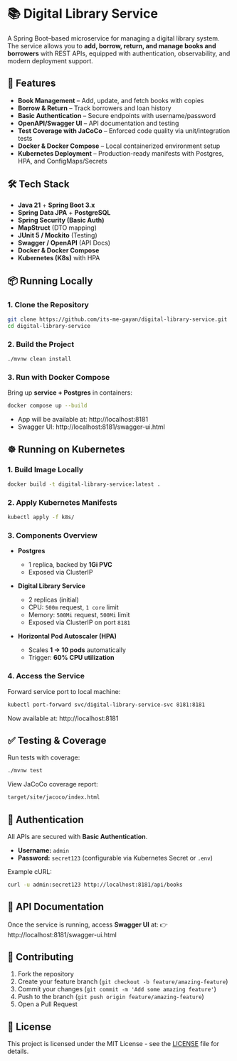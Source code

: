 # 📚 Digital Library Service

A Spring Boot–based microservice for managing a digital library system. The service allows you to **add, borrow, return, and manage books and borrowers** with REST APIs, equipped with authentication, observability, and modern deployment support.

## 🚀 Features

- **Book Management** – Add, update, and fetch books with copies
- **Borrow & Return** – Track borrowers and loan history
- **Basic Authentication** – Secure endpoints with username/password
- **OpenAPI/Swagger UI** – API documentation and testing
- **Test Coverage with JaCoCo** – Enforced code quality via unit/integration tests
- **Docker & Docker Compose** – Local containerized environment setup
- **Kubernetes Deployment** – Production-ready manifests with Postgres, HPA, and ConfigMaps/Secrets

## 🛠️ Tech Stack

- **Java 21** + **Spring Boot 3.x**
- **Spring Data JPA** + **PostgreSQL**
- **Spring Security (Basic Auth)**
- **MapStruct** (DTO mapping)
- **JUnit 5 / Mockito** (Testing)
- **Swagger / OpenAPI** (API Docs)
- **Docker & Docker Compose**
- **Kubernetes (K8s)** with HPA

## 📦 Running Locally

### 1. Clone the Repository

```bash
git clone https://github.com/its-me-gayan/digital-library-service.git
cd digital-library-service
```

### 2. Build the Project

```bash
./mvnw clean install
```

### 3. Run with Docker Compose

Bring up **service + Postgres** in containers:

```bash
docker compose up --build
```

- App will be available at: http://localhost:8181
- Swagger UI: http://localhost:8181/swagger-ui.html

## ☸️ Running on Kubernetes

### 1. Build Image Locally

```bash
docker build -t digital-library-service:latest .
```

### 2. Apply Kubernetes Manifests

```bash
kubectl apply -f k8s/
```

### 3. Components Overview

- **Postgres**
  - 1 replica, backed by **1Gi PVC**
  - Exposed via ClusterIP

- **Digital Library Service**
  - 2 replicas (initial)
  - CPU: `500m` request, `1 core` limit
  - Memory: `500Mi` request, `500Mi` limit
  - Exposed via ClusterIP on port `8181`

- **Horizontal Pod Autoscaler (HPA)**
  - Scales **1 → 10 pods** automatically
  - Trigger: **60% CPU utilization**

### 4. Access the Service

Forward service port to local machine:

```bash
kubectl port-forward svc/digital-library-service-svc 8181:8181
```

Now available at: http://localhost:8181

## ✅ Testing & Coverage

Run tests with coverage:

```bash
./mvnw test
```

View JaCoCo coverage report:

```bash
target/site/jacoco/index.html
```

## 🔐 Authentication

All APIs are secured with **Basic Authentication**.

- **Username:** `admin`
- **Password:** `secret123` (configurable via Kubernetes Secret or `.env`)

Example cURL:

```bash
curl -u admin:secret123 http://localhost:8181/api/books
```

## 📖 API Documentation

Once the service is running, access **Swagger UI** at: 👉 http://localhost:8181/swagger-ui.html

## 🤝 Contributing

1. Fork the repository
2. Create your feature branch (`git checkout -b feature/amazing-feature`)
3. Commit your changes (`git commit -m 'Add some amazing feature'`)
4. Push to the branch (`git push origin feature/amazing-feature`)
5. Open a Pull Request

## 📄 License

This project is licensed under the MIT License - see the [LICENSE](LICENSE) file for details.
